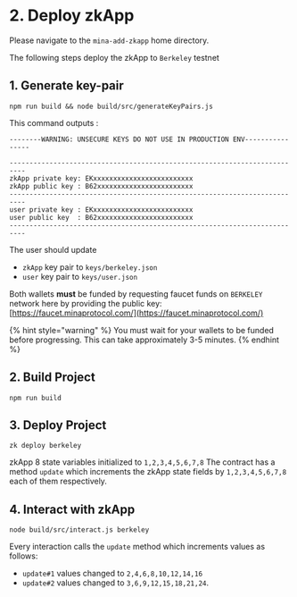 # 2. Deploy zkApp

Please navigate to the `mina-add-zkapp` home directory.

The following steps deploy the zkApp to `Berkeley` testnet

## 1. Generate key-pair&#x20;

```
npm run build && node build/src/generateKeyPairs.js
```

This command outputs :

```
--------WARNING: UNSECURE KEYS DO NOT USE IN PRODUCTION ENV----------------

--------------------------------------------------------------------------
zkApp private key: EKxxxxxxxxxxxxxxxxxxxxxxxxx
zkApp public key : B62xxxxxxxxxxxxxxxxxxxxxxxx
--------------------------------------------------------------------------
user private key : EKxxxxxxxxxxxxxxxxxxxxxxxxx
user public key  : B62xxxxxxxxxxxxxxxxxxxxxxxx
--------------------------------------------------------------------------
```

The user should update&#x20;

* `zkApp` key pair to `keys/berkeley.json`
* `user` key pair to `keys/user.json`

Both wallets **must** be funded by requesting faucet funds on `BERKELEY` network here by providing the public key:  [https://faucet.minaprotocol.com/](https://faucet.minaprotocol.com/)

{% hint style="warning" %}
You must wait for your wallets to be funded before progressing. This can take approximately 3-5 minutes.
{% endhint %}



## 2. Build Project

```
npm run build
```

## 3. Deploy Project

```
zk deploy berkeley
```

zkApp  8 state variables initialized to `1,2,3,4,5,6,7,8` The contract has a method `update` which increments the zkApp state fields by `1,2,3,4,5,6,7,8` each of them respectively.

## 4. Interact with zkApp

```
node build/src/interact.js berkeley
```

Every interaction calls the `update` method which increments values as follows:

* `update#1` values changed to `2,4,6,8,10,12,14,16`
* `update#2` values changed to `3,6,9,12,15,18,21,24`.







